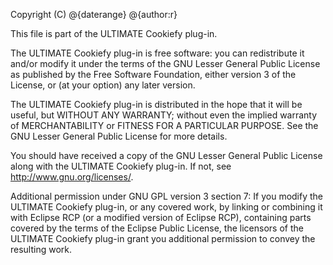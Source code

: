 Copyright (C) @{daterange} @{author:r}

This file is part of the ULTIMATE Cookiefy plug-in.

The ULTIMATE Cookiefy plug-in is free software: you can redistribute it and/or modify
it under the terms of the GNU Lesser General Public License as published
by the Free Software Foundation, either version 3 of the License, or
(at your option) any later version.

The ULTIMATE Cookiefy plug-in is distributed in the hope that it will be useful,
but WITHOUT ANY WARRANTY; without even the implied warranty of
MERCHANTABILITY or FITNESS FOR A PARTICULAR PURPOSE.  See the
GNU Lesser General Public License for more details.

You should have received a copy of the GNU Lesser General Public License
along with the ULTIMATE Cookiefy plug-in. If not, see <http://www.gnu.org/licenses/>.

Additional permission under GNU GPL version 3 section 7:
If you modify the ULTIMATE Cookiefy plug-in, or any covered work, by linking
or combining it with Eclipse RCP (or a modified version of Eclipse RCP), 
containing parts covered by the terms of the Eclipse Public License, the 
licensors of the ULTIMATE Cookiefy plug-in grant you additional permission 
to convey the resulting work.
